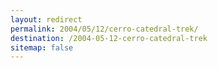 ```yaml
---
layout: redirect
permalink: 2004/05/12/cerro-catedral-trek/
destination: /2004-05-12-cerro-catedral-trek
sitemap: false
---
```

